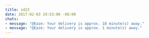 ```yaml
---
title: id23
date: 2017-02-03 19:53:00 -08:00
chats:
- message: "@Eaze: Your delivery is approx. 18 minute(s) away."
- message: "@Eaze: Your delivery is approx. 1 minute(s) away."
---
```


